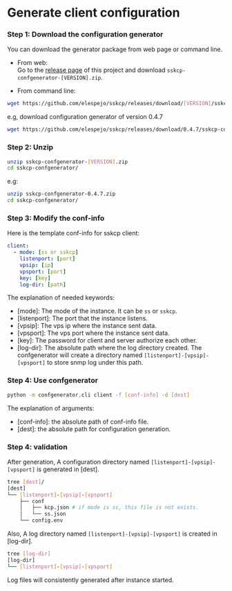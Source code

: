 # Generate client configuration

### Step 1: Download the configuration generator
You can download the generator package from web page or command line.

* From web:  
    Go to the [release page](https://github.com/elespejo/sskcp/releases) of this project and download `sskcp-confgenerator-[VERSION].zip`.

* From command line:  
```bash
wget https://github.com/elespejo/sskcp/releases/download/[VERSION]/sskcp-confgenerator-[VERSION].zip
```
e.g, download configuration generator of version 0.4.7
```bash
wget https://github.com/elespejo/sskcp/releases/download/0.4.7/sskcp-confgenerator-0.4.7.zip
```

### Step 2: Unzip
```bash
unzip sskcp-confgenerator-[VERSION].zip
cd sskcp-confgenerator/
```
e.g:
```bash
unzip sskcp-confgenerator-0.4.7.zip
cd sskcp-confgenerator/
```

### Step 3: Modify the conf-info

Here is the template conf-info for sskcp client:
```yaml
client:
  - mode: [ss or sskcp]
    listenport: [port]
    vpsip: [ip]
    vpsport: [port]
    key: [key]
    log-dir: [path]
```
The explanation of needed keywords:
* [mode]: The mode of the instance. It can be `ss` or `sskcp`.
* [listenport]: The port that the instance listens.
* [vpsip]: The vps ip where the instance sent data. 
* [vpsport]: The vps port where the instance sent data.
* [key]: The password for client and server authorize each other.
* [log-dir]: The absolute path where the log directory created. The confgenerator will create a directory named `[listenport]-[vpsip]-[vpsport]` to store snmp log under this path.

### Step 4: Use confgenerator

```bash
python -m confgenerator.cli client -f [conf-info] -d [dest]
```
The explanation of arguments:
* [conf-info]: the absolute path of conf-info file.
* [dest]: the absolute path for configuration generation.

### Step 4: validation

After generation, A configuration directory named `[listenport]-[vpsip]-[vpsport]` is generated in [dest].
```bash
tree [dest]/
[dest]
└── [listenport]-[vpsip]-[vpsport]
    ├── conf
    │   ├── kcp.json # if mode is ss, this file is not exists.
    │   └── ss.json 
    └── config.env
```
Also, A log directory named `[listenport]-[vpsip]-[vpsport]` is created in [log-dir].
```bash
tree [log-dir]
[log-dir]
└── [listenport]-[vpsip]-[vpsport]
``` 
Log files will consistently generated after instance started.